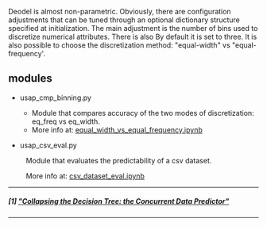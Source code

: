 
Deodel is almost non-parametric. Obviously, there are configuration adjustments that can be tuned through an optional dictionary structure specified at initialization. The main adjustment is the number of bins used to discretize numerical attributes. There is also By default it is set to three. It is also possible to choose the discretization method: "equal-width" vs "equal-frequency'. 

## modules

* usap_cmp_binning.py
  - Module that compares accuracy of the two modes of discretization: eq_freq vs eq_width.
  - More info at: [equal_width_vs_equal_frequency.ipynb](https://github.com/c4pub/misc/blob/main/notebooks/equal_width_vs_equal_frequency.ipynb)

* usap_csv_eval.py

&nbsp;&nbsp;&nbsp;&nbsp;&nbsp;&nbsp;&nbsp;&nbsp; Module that evaluates the predictability of a csv dataset.

&nbsp;&nbsp;&nbsp;&nbsp;&nbsp;&nbsp;&nbsp;&nbsp; More info at: [csv_dataset_eval.ipynb](https://github.com/c4pub/misc/blob/main/notebooks/csv_dataset_eval.ipynb)

---

##### [1] ["Collapsing the Decision Tree: the Concurrent Data Predictor"](https://doi.org/10.13140/RG.2.2.33413.06880)
 
---
